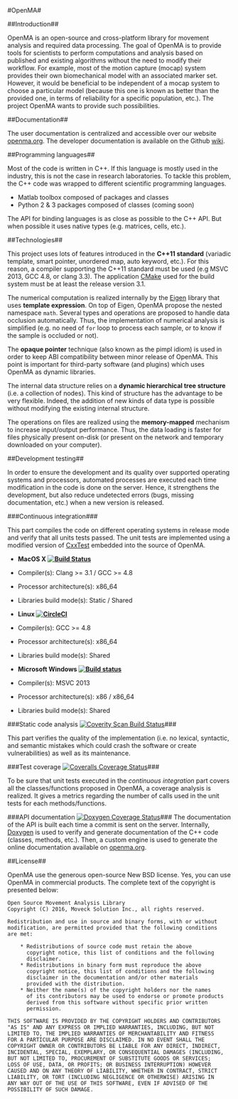 #OpenMA#

##Introduction##

OpenMA is an open-source and cross-platform library for movement analysis and required data processing. The goal of OpenMA is to provide tools for scientists to perform computations and analysis based on published and existing algorithms without the need to modify their workflow. For example, most of the motion capture (mocap) system provides their own biomechanical model with an associated marker set. However, it would be beneficial to be independent of a mocap system to choose a particular model (because this one is known as better than the provided one, in terms of reliability for a specific population, etc.). The project OpenMA wants to provide such possibilities.

##Documentation##

The user documentation is centralized and accessible over our website [openma.org](http://openma.org). The developer documentation is available on the Github [wiki](https://github.com/OpenMA/openma/wiki).

##Programming languages##

Most of the code is written in C++. If this language is mostly used in the industry, this is not the case in research laboratories. To tackle this problem, the C++ code was wrapped to different scientific programming languages.

 - Matlab toolbox composed of packages and classes
 - Python 2 & 3 packages composed of classes (coming soon)

The API for binding languages is as close as possible to the C++ API. But when possible it uses native types (e.g. matrices, cells, etc.).

##Technologies##

This project uses lots of features introduced in the **C++11 standard** (variadic template, smart pointer, unordered map, auto keyword, etc.). For this reason, a compiler supporting the C++11 standard must be used (e.g MSVC 2013, GCC 4.8, or clang 3.3). The application [CMake](http://www.cmake.org) used for the build system must be at least the release version 3.1.

The numerical computation is realized internally by the [Eigen](http://eigen.tuxfamily.org) library that uses **template expression**. On top of Eigen, OpenMA propose the nested namespace `math`. Several types and operations are proposed to handle data occlusion automatically. Thus, the implementation of numerical analysis is simplified (e.g. no need of ```for``` loop to process each sample, or to know if the sample is occluded or not).

The **opaque pointer** technique (also known as the pimpl idiom) is used in order to keep ABI compatibility between minor release of OpenMA. This point is important for third-party software (and plugins) which uses OpenMA as dynamic libraries.

The internal data structure relies on a **dynamic hierarchical tree structure** (i.e. a collection of nodes). This kind of structure has the advantage to be very flexible. Indeed, the addition of new kinds of data type is possible without modifying the existing internal structure.

The operations on files are realized using the **memory-mapped** mechanism to increase input/output performance. Thus, the data loading is faster for files physically present on-disk (or present on the network and temporary downloaded on your computer).

##Development testing##

In order to ensure the development and its quality over supported operating systems and processors, automated processes are executed each time modification in the code is done on the server. Hence, it strengthens the development, but also reduce undetected errors (bugs, missing documentation, etc.) when a new version is released.

###Continuous integration###

This part compiles the code on different operating systems in release mode and verify that all units tests passed. The unit tests are implemented using a modified version of [CxxTest](http://cxxtest.com) embedded into the source of OpenMA.

 - **MacOS X [![Build Status](https://travis-ci.org/OpenMA/openma.svg?branch=master)](https://travis-ci.org/OpenMA/openma)**
  - Compiler(s): Clang >= 3.1 / GCC >= 4.8
  - Processor architecture(s): x86_64
  - Libraries build mode(s): Static / Shared

 - **Linux [![CircleCI](https://circleci.com/gh/OpenMA/openma.svg?style=svg)](https://circleci.com/gh/OpenMA/openma)**
  - Compiler(s): GCC >= 4.8
  - Processor architecture(s): x86_64
  - Libraries build mode(s): Shared

 - **Microsoft Windows [![Build status](https://ci.appveyor.com/api/projects/status/1w7h67al1irf79lu?svg=true)](https://ci.appveyor.com/project/Alzathar/openma)**
  - Compiler(s): MSVC 2013
  - Processor architecture(s): x86 / x86_64
  - Libraries build mode(s): Shared

###Static code analysis [![Coverity Scan Build Status](https://scan.coverity.com/projects/8584/badge.svg)](https://scan.coverity.com/projects/8584)###

This part verifies the quality of the implementation (i.e. no lexical, syntactic, and semantic mistakes which could crash the software or create vulnerabilities) as well as its maintenance.

###Test coverage [![Coveralls Coverage Status](https://coveralls.io/repos/github/OpenMA/openma/badge.svg?branch=master)](https://coveralls.io/github/OpenMA/openma?branch=master)###

To be sure that unit tests executed in the *continuous integration* part covers all the classes/functions proposed in OpenMA, a coverage analysis is realized. It gives a metrics regarding the number of calls used in the unit tests for each methods/functions.

###API documentation [![Doxygen Coverage Status](https://circleci.com/api/v1/project/openma/openma/latest/artifacts/0/$CIRCLE_ARTIFACTS/doxygen/doxy-coverage.svg)](https://circleci.com/api/v1/project/openma/openma/latest/artifacts/0/$CIRCLE_ARTIFACTS/doxygen/doxy-coverage.resume.txt)###
The documentation of the API is built each time a commit is sent on the server. Internally, [Doxygen](http://www.doxygen.org) is used to verify and generate documentation of the C++ code (classes, methods, etc.). Then, a custom engine is used to generate the online documentation available on [openma.org](http://openma.org).

##License##

OpenMA use the generous open-source New BSD license. Yes, you can use OpenMA in commercial products. The complete text of the copyright is presented below:

```
Open Source Movement Analysis Library
Copyright (C) 2016, Moveck Solution Inc., all rights reserved.

Redistribution and use in source and binary forms, with or without
modification, are permitted provided that the following conditions
are met:

    * Redistributions of source code must retain the above
      copyright notice, this list of conditions and the following
      disclaimer.
    * Redistributions in binary form must reproduce the above
      copyright notice, this list of conditions and the following
      disclaimer in the documentation and/or other materials
      provided with the distribution.
    * Neither the name(s) of the copyright holders nor the names
      of its contributors may be used to endorse or promote products
      derived from this software without specific prior written
      permission.

THIS SOFTWARE IS PROVIDED BY THE COPYRIGHT HOLDERS AND CONTRIBUTORS
"AS IS" AND ANY EXPRESS OR IMPLIED WARRANTIES, INCLUDING, BUT NOT
LIMITED TO, THE IMPLIED WARRANTIES OF MERCHANTABILITY AND FITNESS
FOR A PARTICULAR PURPOSE ARE DISCLAIMED. IN NO EVENT SHALL THE
COPYRIGHT OWNER OR CONTRIBUTORS BE LIABLE FOR ANY DIRECT, INDIRECT,
INCIDENTAL, SPECIAL, EXEMPLARY, OR CONSEQUENTIAL DAMAGES (INCLUDING,
BUT NOT LIMITED TO, PROCUREMENT OF SUBSTITUTE GOODS OR SERVICES;
LOSS OF USE, DATA, OR PROFITS; OR BUSINESS INTERRUPTION) HOWEVER
CAUSED AND ON ANY THEORY OF LIABILITY, WHETHER IN CONTRACT, STRICT
LIABILITY, OR TORT (INCLUDING NEGLIGENCE OR OTHERWISE) ARISING IN
ANY WAY OUT OF THE USE OF THIS SOFTWARE, EVEN IF ADVISED OF THE
POSSIBILITY OF SUCH DAMAGE.
```

